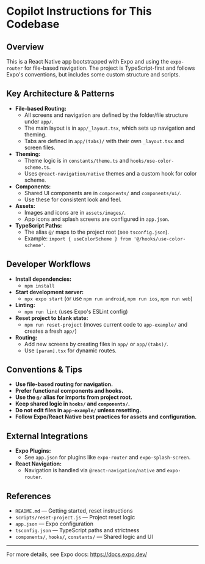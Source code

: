 # Copilot Instructions for This Codebase

## Overview
This is a React Native app bootstrapped with Expo and using the `expo-router` for file-based navigation. The project is TypeScript-first and follows Expo's conventions, but includes some custom structure and scripts.

## Key Architecture & Patterns
- **File-based Routing:**
  - All screens and navigation are defined by the folder/file structure under `app/`.
  - The main layout is in `app/_layout.tsx`, which sets up navigation and theming.
  - Tabs are defined in `app/(tabs)/` with their own `_layout.tsx` and screen files.
- **Theming:**
  - Theme logic is in `constants/theme.ts` and `hooks/use-color-scheme.ts`.
  - Uses `@react-navigation/native` themes and a custom hook for color scheme.
- **Components:**
  - Shared UI components are in `components/` and `components/ui/`.
  - Use these for consistent look and feel.
- **Assets:**
  - Images and icons are in `assets/images/`.
  - App icons and splash screens are configured in `app.json`.
- **TypeScript Paths:**
  - The alias `@/` maps to the project root (see `tsconfig.json`).
  - Example: `import { useColorScheme } from '@/hooks/use-color-scheme'`.

## Developer Workflows
- **Install dependencies:**
  - `npm install`
- **Start development server:**
  - `npx expo start` (or use `npm run android`, `npm run ios`, `npm run web`)
- **Linting:**
  - `npm run lint` (uses Expo's ESLint config)
- **Reset project to blank state:**
  - `npm run reset-project` (moves current code to `app-example/` and creates a fresh `app/`)
- **Routing:**
  - Add new screens by creating files in `app/` or `app/(tabs)/`.
  - Use `[param].tsx` for dynamic routes.

## Conventions & Tips
- **Use file-based routing for navigation.**
- **Prefer functional components and hooks.**
- **Use the `@/` alias for imports from project root.**
- **Keep shared logic in `hooks/` and `components/`.**
- **Do not edit files in `app-example/` unless resetting.**
- **Follow Expo/React Native best practices for assets and configuration.**

## External Integrations
- **Expo Plugins:**
  - See `app.json` for plugins like `expo-router` and `expo-splash-screen`.
- **React Navigation:**
  - Navigation is handled via `@react-navigation/native` and `expo-router`.

## References
- `README.md` — Getting started, reset instructions
- `scripts/reset-project.js` — Project reset logic
- `app.json` — Expo configuration
- `tsconfig.json` — TypeScript paths and strictness
- `components/`, `hooks/`, `constants/` — Shared logic and UI

---

For more details, see Expo docs: https://docs.expo.dev/
